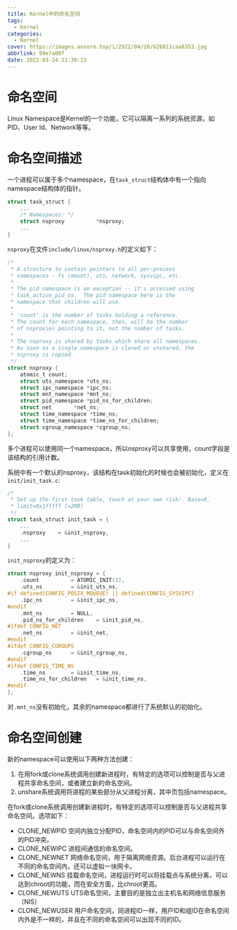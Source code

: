 ```yaml
---
title: Kernel中的命名空间
tags:
  - Kernel
categories:
  - Kernel
cover: https://images.ansore.top/i/2022/04/26/626811caa8353.jpg
abbrlink: 99e7a00f
date: 2022-03-24 21:39:13
---
```


# 命名空间

Linux Namespace是Kernel的一个功能，它可以隔离一系列的系统资源，如PID、User Id、Network等等。



# 命名空间描述

一个进程可以属于多个namespace，在`task_struct`结构体中有一个指向namespace结构体的指针。

```c
struct task_struct {
    ...
    /* Namespaces: */
	struct nsproxy			*nsproxy;
	...
}
```

`nsproxy`在文件`include/linux/nsproxy.h`的定义如下：

```c
/*
 * A structure to contain pointers to all per-process
 * namespaces - fs (mount), uts, network, sysvipc, etc.
 *
 * The pid namespace is an exception -- it's accessed using
 * task_active_pid_ns.  The pid namespace here is the
 * namespace that children will use.
 *
 * 'count' is the number of tasks holding a reference.
 * The count for each namespace, then, will be the number
 * of nsproxies pointing to it, not the number of tasks.
 *
 * The nsproxy is shared by tasks which share all namespaces.
 * As soon as a single namespace is cloned or unshared, the
 * nsproxy is copied.
 */
struct nsproxy {
	atomic_t count;
	struct uts_namespace *uts_ns;
	struct ipc_namespace *ipc_ns;
	struct mnt_namespace *mnt_ns;
	struct pid_namespace *pid_ns_for_children;
	struct net 	     *net_ns;
	struct time_namespace *time_ns;
	struct time_namespace *time_ns_for_children;
	struct cgroup_namespace *cgroup_ns;
};
```

多个进程可以使用同一个namespace，所以nsproxy可以共享使用，count字段是该结构的引用计数。

系统中有一个默认的nsproxy，该结构在task初始化的时候也会被初始化，定义在`init/init_task.c`:

```c
/*
 * Set up the first task table, touch at your own risk!. Base=0,
 * limit=0x1fffff (=2MB)
 */
struct task_struct init_task = {
    ...
    .nsproxy	= &init_nsproxy,
    ...
}
```

`init_nsproxy`的定义为：

```c
struct nsproxy init_nsproxy = {
	.count			= ATOMIC_INIT(1),
	.uts_ns			= &init_uts_ns,
#if defined(CONFIG_POSIX_MQUEUE) || defined(CONFIG_SYSVIPC)
	.ipc_ns			= &init_ipc_ns,
#endif
	.mnt_ns			= NULL,
	.pid_ns_for_children	= &init_pid_ns,
#ifdef CONFIG_NET
	.net_ns			= &init_net,
#endif
#ifdef CONFIG_CGROUPS
	.cgroup_ns		= &init_cgroup_ns,
#endif
#ifdef CONFIG_TIME_NS
	.time_ns		= &init_time_ns,
	.time_ns_for_children	= &init_time_ns,
#endif
};
```

对`.mnt_ns`没有初始化，其余的namespace都进行了系统默认的初始化。

# 命名空间创建

新的namespace可以使用以下两种方法创建：

1. 在用fork或clone系统调用创建新进程时，有特定的选项可以控制是否与父进程共享命名空间，或者建立新的命名空间。
2. unshare系统调用将进程的某些部分从父进程分离，其中页包括namespace。

在fork或clone系统调用创建新进程时，有特定的选项可以控制是否与父进程共享命名空间。选项如下：

- CLONE_NEWPID 空间内独立分配PID，命名空间内的PID可以与命名空间外的PID冲突。
- CLONE_NEWIPC 进程间通信的命名空间。
- CLONE_NEWNET 网络命名空间，用于隔离网络资源。后台进程可以运行在不同的命名空间内，还可以虚拟一块网卡。
- CLONE_NEWNS 挂载命名空间，进程运行时可以将挂载点与系统分离，可以达到chroot的功能，而在安全方面，比chroot更高。
- CLONE_NEWUTS UTS命名空间，主要目的是独立出主机名和网络信息服务（NIS）
- CLONE_NEWUSER 用户命名空间，同进程ID一样，用户ID和组ID在命名空间内外是不一样的，并且在不同的命名空间可以出现不同的ID。
